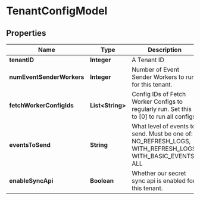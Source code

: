 
# TenantConfigModel

## Properties
Name | Type | Description | Notes
------------ | ------------- | ------------- | -------------
**tenantID** | **Integer** | A Tenant ID |  [optional]
**numEventSenderWorkers** | **Integer** | Number of Event Sender Workers to run for this tenant. |  [optional]
**fetchWorkerConfigIds** | **List&lt;String&gt;** | Config IDs of Fetch Worker Configs to regularly run. Set this to [0] to run all configs. |  [optional]
**eventsToSend** | **String** | What level of events to send. Must be one of: NO_REFRESH_LOGS, WITH_REFRESH_LOGS, WITH_BASIC_EVENTS, ALL |  [optional]
**enableSyncApi** | **Boolean** | Whether our secret sync api is enabled for this tenant. |  [optional]



